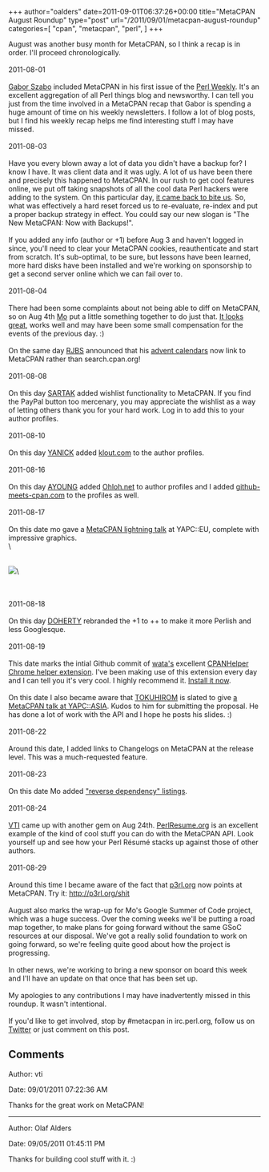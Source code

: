 +++
author="oalders"
date=2011-09-01T06:37:26+00:00
title="MetaCPAN August Roundup"
type="post"
url="/2011/09/01/metacpan-august-roundup"
categories=[
  "cpan",
  "metacpan",
  "perl",
]
+++

August was another busy month for MetaCPAN, so I think a recap is in
order. I\'ll proceed chronologically.\
\
2011-08-01\
\
[Gabor Szabo](https://metacpan.org/author/SZABGAB) included MetaCPAN in
his first issue of the [Perl Weekly](http://perlweekly.com/). It\'s an
excellent aggregation of all Perl things blog and newsworthy. I can tell
you just from the time involved in a MetaCPAN recap that Gabor is
spending a huge amount of time on his weekly newsletters. I follow a lot
of blog posts, but I find his weekly recap helps me find interesting
stuff I may have missed.\
\
2011-08-03\
\
Have you every blown away a lot of data you didn\'t have a backup for? I
know I have. It was client data and it was ugly. A lot of us have been
there and precisely this happened to MetaCPAN. In our rush to get cool
features online, we put off taking snapshots of all the cool data Perl
hackers were adding to the system. On this particular day, [it came back
to bite
us](http://blogs.perl.org/users/olaf_alders/2011/08/metacpan-undergoes-unplanned-re-index.html).
So, what was effectively a hard reset forced us to re-evaluate, re-index
and put a proper backup strategy in effect. You could say our new slogan
is \"The New MetaCPAN: Now with Backups!\".\
\
If you added any info (author or +1) before Aug 3 and haven\'t logged in
since, you\'ll need to clear your MetaCPAN cookies, reauthenticate and
start from scratch. It\'s sub-optimal, to be sure, but lessons have been
learned, more hard disks have been installed and we\'re working on
sponsorship to get a second server online which we can fail over to.\
\
2011-08-04\
\
There had been some complaints about not being able to diff on MetaCPAN,
so on Aug 4th [Mo](https://metacpan.org/author/PERLER) put a little
something together to do just that. [It looks
great](https://metacpan.org/diff/release/BOBTFISH/Catalyst-Runtime-5.90001/BOBTFISH/Catalyst-Runtime-5.90002),
works well and may have been some small compensation for the events of
the previous day. :)\
\
On the same day [RJBS](https://metacpan.org/author/RJBS) announced that
his [advent calendars](http://advent.rjbs.manxome.org/2010/) now link to
MetaCPAN rather than search.cpan.org!\
\
2011-08-08\
\
On this day [SARTAK](https://metacpan.org/author/SARTAK) added wishlist
functionality to MetaCPAN. If you find the PayPal button too mercenary,
you may appreciate the wishlist as a way of letting others thank you for
your hard work. Log in to add this to your author profiles.\
\
2011-08-10\
\
On this day [YANICK](https://metacpan.org/author/YANICK) added
[klout.com](http://klout.com) to the author profiles.\
\
2011-08-16\
\
On this day [AYOUNG](https://metacpan.org/author/AYOUNG) added
[Ohloh.net](Ohloh.net) to author profiles and I added
[github-meets-cpan.com](http://www.github-meets-cpan.com/) to the
profiles as well.\
\
2011-08-17\
\
On this date mo gave a [MetaCPAN lightning
talk](https://github.com/CPAN-API/presentations/tree/master/yapc_eu_2011)
at YAPC::EU, complete with impressive graphics.\
\

\
![](http://farm7.static.flickr.com/6207/6062540710_8c18e9bcbe.jpg)\

\
\
2011-08-18\
\
On this day [DOHERTY](https://metacpan.org/author/DOHERTY) rebranded the
+1 to ++ to make it more Perlish and less Googlesque.\
\
2011-08-19\
\
This date marks the intial Github commit of
[wata\'s](https://github.com/wata) excellent [CPANHelper Chrome helper
extension](https://github.com/wata/CPANHelper). I\'ve been making use of
this extension every day and I can tell you it\'s very cool. I highly
recommend it. [Install it
now](https://chrome.google.com/webstore/detail/lmbbdfdngngmcjihfdbknndaoijmmlhe).\
\
On this date I also became aware that
[TOKUHIROM](https://metacpan.org/author/TOKUHIROM) is slated to give [a
MetaCPAN talk at YAPC::ASIA](http://yapcasia.org/2011/talk/28). Kudos to
him for submitting the proposal. He has done a lot of work with the API
and I hope he posts his slides. :)\
\
2011-08-22\
\
Around this date, I added links to Changelogs on MetaCPAN at the release
level. This was a much-requested feature.\
\
2011-08-23\
\
On this date Mo added [\"reverse dependency\"
listings](https://metacpan.org/requires/module/Modern::Perl).\
\
2011-08-24\
\
[VTI](https://metacpan.org/author/VTI) came up with another gem on Aug
24th. [PerlResume.org](http://perlresume.org/) is an excellent example
of the kind of cool stuff you can do with the MetaCPAN API. Look
yourself up and see how your Perl Résumé stacks up against those of
other authors.\
\
2011-08-29\
\
Around this time I became aware of the fact that [p3rl.org](p3rl.org)
now points at MetaCPAN. Try it: <http://p3rl.org/shit>\
\
August also marks the wrap-up for Mo\'s Google Summer of Code project,
which was a huge success. Over the coming weeks we\'ll be putting a road
map together, to make plans for going forward without the same GSoC
resources at our disposal. We\'ve got a really solid foundation to work
on going forward, so we\'re feeling quite good about how the project is
progressing.\
\
In other news, we\'re working to bring a new sponsor on board this week
and I\'ll have an update on that once that has been set up.\
\
My apologies to any contributions I may have inadvertently missed in
this roundup. It wasn\'t intentional.\
\
If you\'d like to get involved, stop by #metacpan in irc.perl.org,
follow us on [Twitter](http://twitter.com/metacpan) or just comment on
this post.

## Comments

Author: vti

Date: 09/01/2011 07:22:36 AM

  Thanks for the great work on MetaCPAN!


---

Author: Olaf Alders

Date: 09/05/2011 01:45:11 PM

  Thanks for building cool stuff with it.  :)

